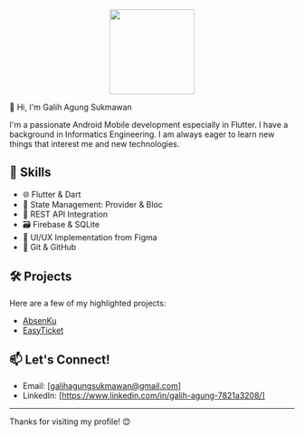 <div align="center">
  <img height="150" src="https://media0.giphy.com/media/v1.Y2lkPTc5MGI3NjExZmJzaXdiajEyZGo4YmFtaHN3MWRoa2RpbGRyM3JldGVjcjFlNWQ2diZlcD12MV9pbnRlcm5hbF9naWZfYnlfaWQmY3Q9Zw/RMSE7VoHUqNTIzwzps/giphy.gif"  />
</div>

👋 Hi, I'm Galih Agung Sukmawan 

I'm a passionate Android Mobile development especially in Flutter. I have a background in Informatics Engineering. I am always eager to learn new things that interest me and new technologies.

## 🚀 Skills
- 🌐 Flutter & Dart
- 🧱 State Management: Provider & Bloc
- 📡 REST API Integration
- 🗃️ Firebase & SQLite
- 🎨 UI/UX Implementation from Figma
- 🧰 Git & GitHub

## 🛠️ Projects
Here are a few of my highlighted projects:

- [AbsenKu](https://github.com/galihagungs/AbsenKu)
- [EasyTicket](https://github.com/galihagungs/EasyTicket)

## 📫 Let's Connect!
- Email: [galihagungsukmawan@gmail.com]
- LinkedIn: [https://www.linkedin.com/in/galih-agung-7821a3208/]

---

Thanks for visiting my profile! 😊


